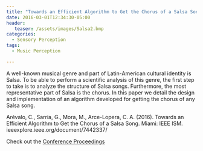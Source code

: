```yaml
---
title: "Towards an Efficient Algorithm to Get the Chorus of a Salsa Song"
date: 2016-03-01T12:34:30-05:00
header:
   teaser: /assets/images/Salsa2.bmp
categories:
  - Sensory Perception
tags:
  - Music Perception

---
```

A well-known musical genre and part of Latin-American cultural identity is Salsa. 
To be able to perform a scientific analysis of this genre, the first step to take is 
to analyze the structure of Salsa songs. Furthermore, the most representative part of Salsa is the chorus. 
In this paper we detail the design and implementation of an algorithm developed for getting the chorus of 
any Salsa song.

Arévalo, C., Sarria, G., Mora, M., Arce-Lopera, C. A.  (2016). 
Towards an Efficient Algorithm to Get the Chorus of a Salsa Song. 
Miami: IEEE ISM. ieeexplore.ieee.org/document/7442337/

Check out the [Conference Proceedings][URL] 

[URL]:  https://doi.org/10.1109/ISM.2015.42
